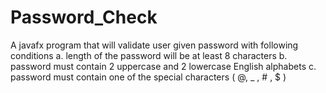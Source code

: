 # Password_Check
 A javafx program that will validate user given password with following conditions a. length of the password will be at least 8 characters b. password must contain 2 uppercase and 2 lowercase English alphabets c. password must contain one of the special characters ( @, _ , # , $ )
